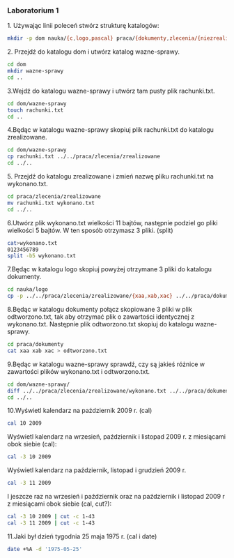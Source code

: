 ### Laboratorium 1

1\. Używając linii poleceń stwórz strukturę katalogów:

```sh
mkdir -p dom nauka/{c,logo,pascal} praca/{dokumenty,zlecenia/{niezrealizowane,zrealizowane}}
```

2\. Przejdź do katalogu dom i utwórz katalog wazne-sprawy.

```sh
cd dom
mkdir wazne-sprawy
cd ..
```

3\.Wejdź do katalogu wazne-sprawy i utwórz tam pusty plik rachunki.txt.

```sh
cd dom/wazne-sprawy
touch rachunki.txt
cd ..
```

4\.Będąc w katalogu wazne-sprawy skopiuj plik rachunki.txt do katalogu zrealizowane.

```sh
cd dom/wazne-sprawy
cp rachunki.txt ../../praca/zlecenia/zrealizowane
cd ../..
```

5\. Przejdź do katalogu zrealizowane i zmień nazwę pliku rachunki.txt na wykonano.txt.

```sh
cd praca/zlecenia/zrealizowane
mv rachunki.txt wykonano.txt
cd ../..
```

6\.Utwórz plik wykonano.txt wielkości 11 bajtów, następnie podziel go pliki wielkości 5 bajtów. W ten sposób otrzymasz 3 pliki. (split)

```sh
cat>wykonano.txt
0123456789
split -b5 wykonano.txt
```

7\.Będąc w katalogu logo skopiuj powyżej otrzymane 3 pliki do katalogu dokumenty.

```sh
cd nauka/logo
cp -p ../../praca/zlecenia/zrealizowane/{xaa,xab,xac} ../../praca/dokumenty
```

8\.Będąc w katalogu dokumenty połącz skopiowane 3 pliki w plik odtworzono.txt, tak aby otrzymać plik o zawartości identycznej z wykonano.txt. Następnie plik odtworzono.txt skopiuj do katalogu wazne-sprawy.

```sh
cd praca/dokumenty
cat xaa xab xac > odtworzono.txt
```

9\.Będąc w katalogu wazne-sprawy sprawdź, czy są jakieś różnice w zawartości plików wykonano.txt i odtworzono.txt.

```sh
cd dom/wazne-sprawy/
diff ../../praca/zlecenia/zrealizowane/wykonano.txt ../../praca/dokumenty/odtworzono.txt
cd ../..
```

10\.Wyświetl kalendarz na październik 2009 r. (cal)

```sh
cal 10 2009
```
Wyświetl kalendarz na wrzesień, październik i listopad 2009 r. z miesiącami obok siebie (cal):

```sh
cal -3 10 2009
```

Wyświetl kalendarz na październik, listopad i grudzień 2009 r.

```sh
cal -3 11 2009
```
I jeszcze raz na wrzesień i październik oraz na październik i listopad 2009 r z miesiącami obok siebie (cal, cut?):

```sh
cal -3 10 2009 | cut -c 1-43
cal -3 11 2009 | cut -c 1-43
```


11\.Jaki był dzień tygodnia 25 maja 1975 r. (cal i date)

```sh
date +%A -d '1975-05-25'
```



